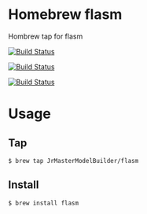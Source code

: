 # Homebrew flasm

Hombrew tap for flasm

[![Build Status](https://github.com/JrMasterModelBuilder/homebrew-flasm/workflows/macOS%2010.15/badge.svg?branch=main)](https://github.com/JrMasterModelBuilder/homebrew-flasm/actions?query=workflow%3AmacOS%2010.15+branch%3Amain)

[![Build Status](https://github.com/JrMasterModelBuilder/homebrew-flasm/workflows/macOS%2011/badge.svg?branch=main)](https://github.com/JrMasterModelBuilder/homebrew-flasm/actions?query=workflow%3AmacOS%2011+branch%3Amain)

[![Build Status](https://github.com/JrMasterModelBuilder/homebrew-flasm/workflows/Ubuntu%2020.04/badge.svg?branch=main)](https://github.com/JrMasterModelBuilder/homebrew-flasm/actions?query=workflow%3AUbuntu%2020.04+branch%3Amain)


# Usage

## Tap

```
$ brew tap JrMasterModelBuilder/flasm
```

## Install

```
$ brew install flasm
```
